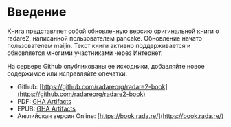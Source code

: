 # Введение

Книга представляет собой обновленную версию оригинальной книги о radare2, написанной пользователем pancake. Обновление начато пользователем maijin. Текст книги активно поддерживается и
обновляется многими участниками через Интернет.

На сервере Github опубликованы ее исходники, добавляйте новое содержимое или исправляйте опечатки:

* Github: [https://github.com/radareorg/radare2-book](https://github.com/radareorg/radare2-book)
* PDF: [GHA Artifacts](https://github.com/radareorg/radare2-book/releases)
* EPUB: [GHA Artifacts](https://github.com/radareorg/radare2-book/releases)
* Английская версия Online: [https://book.rada.re/](https://book.rada.re/)
